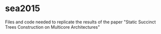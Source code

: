 # sea2015
Files and code needed to replicate the results of the paper "Static Succinct Trees Construction on Multicore Architectures"
